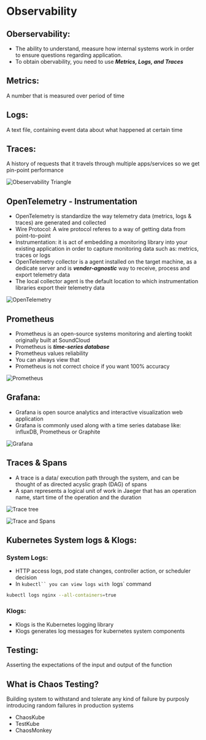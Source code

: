 # Observability

## Oberservability:
- The ability to understand, measure how internal systems work in order to ensure questions regarding application.
- To obtain obervability, you need to use ***Metrics, Logs, and Traces***

## Metrics:
A number that is measured over period of time

## Logs:
A text file, containing event data about what happened at certain time

## Traces:
A history of requests that it travels through multiple apps/services so we get pin-point performance

![Obeservability Triangle](../../assets/boards/observability.png)

## OpenTelemetry - Instrumentation
- OpenTelemetry is standardize the way telemetry data (metrics, logs & traces) are generated and collected
- Wire Protocol: A wire protocol referes to a way of getting data from point-to-point
- Instrumentation: it is act of embedding a monitoring library into your existing application in order to capture monitoring data such as: metrics, traces or logs
- OpenTelemetry collector is a agent installed on the target machine, as a dedicate server and is ***vender-agnostic*** way to receive, process and export telemetry data
- The local collector agent is the default location to which instrumentation libraries export their telemetry data

![OpenTelemetry](https://miro.medium.com/v2/resize:fit:1400/1*74Ds73EYN-uqliyrxp1OKQ.png)

## Prometheus
- Prometheus is an open-source systems monitoring and alerting tookit originally built at SoundCloud
- Prometheus is ***time-series database***
- Prometheus values reliability
- You can always view that
- Prometheus is not correct choice if you want 100% accuracy

![Prometheus](https://miro.medium.com/v2/resize:fit:830/1*dMNxZtLQFVkKjgzwrPChBg.png)

## Grafana:
- Grafana is open source analytics and interactive visualization web application
- Grafana is commonly used along with a time series database like: influxDB, Prometheus or Graphite

![Grafana](https://www.vectorlogo.zone/logos/grafana/grafana-ar21.png)

## Traces & Spans
- A trace is a data/ execution path through the system, and can be thought of as directed acyslic graph (DAG) of spans
- A span represents a logical unit of work in Jaeger that has an operation name, start time of the operation and the duration

![Trace tree](../../assets/boards/trace-tree.png)

![Trace and Spans](../../assets/boards/traces-and-spans.png)

## Kubernetes System logs & Klogs:
### System Logs:
- HTTP access logs, pod state changes, controller action, or scheduler decision
- In `kubectl`` you can view logs with `logs` command

```bash
kubectl logs nginx --all-containers=true
```

### Klogs:
- Klogs is the Kubernetes logging library
- Klogs generates log messages for kubernetes system components

## Testing:
Asserting the expectations of the input and output of the function

## What is Chaos Testing?
Building system to withstand and tolerate any kind of failure by purposly introducing random failures in production systems
- ChaosKube
- TestKube
- ChaosMonkey
